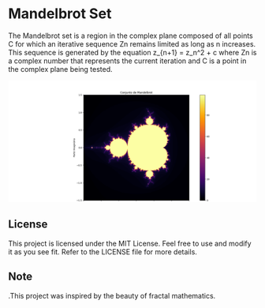 # Mandelbrot Set
The Mandelbrot set is a region in the complex plane composed of all points C for which an iterative sequence Zn remains limited as long as n increases. This sequence is generated by the equation z_{n+1} = z_n^2 + c
where Zn is a complex number that represents the current iteration and C is a point in the complex plane being tested.

![MandelBrot](https://github.com/viniciuscavalcantte/fractal-art/blob/main/fractal-art-gallery/imgs/Figure_1.png?raw=true)

## License
This project is licensed under the MIT License. Feel free to use and modify it as you see fit. Refer to the LICENSE file for more details.
## Note
.This project was inspired by the beauty of fractal mathematics.





